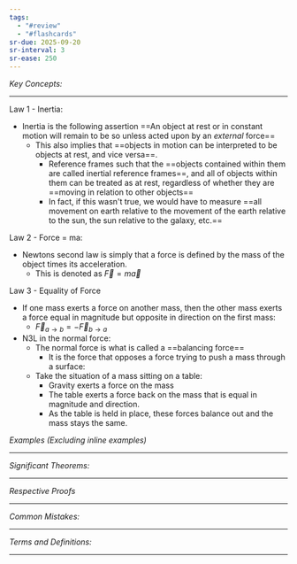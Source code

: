 ```yaml
---
tags:
  - "#review"
  - "#flashcards"
sr-due: 2025-09-20
sr-interval: 3
sr-ease: 250
---
```

*Key Concepts:*
___

Law 1 - Inertia:
- Inertia is the following assertion ==An object at rest or in constant motion will remain to be so unless acted upon by an *external* force==
	- This also implies that ==objects in motion can be interpreted to be objects at rest, and vice versa==. 
		- Reference frames such that the ==objects contained within them are called inertial reference frames==, and all of objects within them can be treated as at rest, regardless of whether they are ==moving in relation to other objects==
		- In fact, if this wasn't true, we would have to measure ==all movement on earth relative to the movement of the earth relative to the sun, the sun relative to the galaxy, etc.==
	
Law 2 - Force = ma:
- Newtons second law is simply that a force is defined by the mass of the object times its acceleration.
	- This is denoted as $\vec{F} = m\vec{a}$


Law 3 - Equality of Force
- If one mass exerts a force on another mass, then the other mass exerts a force equal in magnitude but opposite in direction on the first mass:
	- $\vec{F}_{a\to b} = -\vec{F}_{b\to a}$
- N3L in the normal force:
	- The normal force is what is called a ==balancing force==
		- It is the force that opposes a force trying to push a mass through a surface:
	- Take the situation of a mass sitting on a table:
		- Gravity exerts a force on the mass
		- The table exerts a force back on the mass that is equal in magnitude and direction.
		- As the table is held in place, these forces balance out and the mass stays the same. 

*Examples (Excluding inline examples)* 
___

*Significant Theorems:*
___

*Respective Proofs*
___

*Common Mistakes:*
___

*Terms and Definitions:*
___


